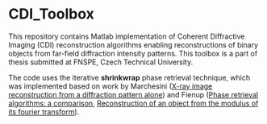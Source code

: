 # CDI_Toolbox

This repository contains Matlab implementation of Coherent Diffractive Imaging (CDI) reconstruction algorithms enabling reconstructions of binary objects from far-field diffraction intensity patterns. This toolbox is a part of thesis submitted at FNSPE, Czech Technical University.

The code uses the iterative __shrinkwrap__ phase retrieval technique, which was implemented based on work by Marchesini ([X-ray image reconstruction from a diffraction pattern alone](https://journals.aps.org/prb/abstract/10.1103/PhysRevB.68.140101))  and Fienup ([Phase retrieval algorithms: a comparison](https://doi.org/10.1364/AO.21.002758), [Reconstruction of an object from the modulus of its fourier transform](https://opg.optica.org/ol/abstract.cfm?uri=ol-3-1-27)).
